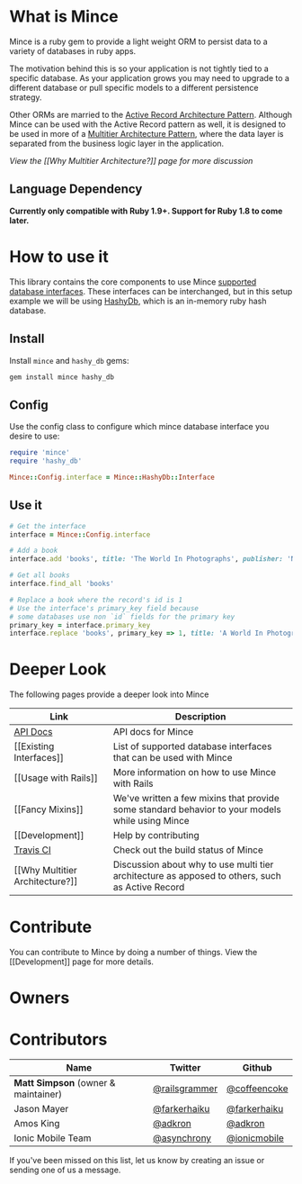 # What is Mince

Mince is a ruby gem to provide a light weight ORM to persist data to a variety of databases in ruby apps.

The motivation behind this is so your application is not tightly tied to a specific database. As your application grows you may need to upgrade to a different database or pull specific models to a different persistence strategy.

Other ORMs are married to the [Active Record Architecture Pattern](http://en.wikipedia.org/wiki/Active_record_pattern).  Although Mince can be used with the Active Record pattern as well, it is designed to be used in more of a [Multitier Architecture Pattern](http://en.wikipedia.org/wiki/Multitier_architecture), where the data layer is separated from the business logic layer in the application.  

*View the [[Why Multitier Architecture?]] page for more discussion*

## Language Dependency

**Currently only compatible with Ruby 1.9+.  Support for Ruby 1.8 to come later.**

# How to use it

This library contains the core components to use Mince [supported database interfaces](https://github.com/coffeencoke/mince/wiki/Existing-interfaces). These interfaces can be interchanged, but in this setup example we will be using [HashyDb](https://github.com/coffeencoke/hashy_db), which is an in-memory ruby hash database.

## Install

Install `mince` and `hashy_db` gems:

```bash
gem install mince hashy_db
```

## Config

Use the config class to configure which mince database interface you
desire to use:

```ruby
require 'mince'
require 'hashy_db'

Mince::Config.interface = Mince::HashyDb::Interface
```

## Use it

```ruby
# Get the interface
interface = Mince::Config.interface

# Add a book
interface.add 'books', title: 'The World In Photographs', publisher: 'National Geographic'

# Get all books
interface.find_all 'books'

# Replace a book where the record's id is 1
# Use the interface's primary_key field because
# some databases use non `id` fields for the primary key
primary_key = interface.primary_key
interface.replace 'books', primary_key => 1, title: 'A World In Photographs', publisher: 'National Geographic'
```

# Deeper Look

The following pages provide a deeper look into Mince

Link | Description
----|-----
[API Docs](http://rdoc.info/github/coffeencoke/mince/update_to_v2/frames) | API docs for Mince
[[Existing Interfaces]] | List of supported database interfaces that can be used with Mince
[[Usage with Rails]] | More information on how to use Mince with Rails
[[Fancy Mixins]] | We've written a few mixins that provide some standard behavior to your models while using Mince
[[Development]] | Help by contributing
[Travis CI](https://travis-ci.org/#!/coffeencoke/mince) | Check out the build status of Mince
[[Why Multitier Architecture?]] | Discussion about why to use multi tier architecture as apposed to others, such as Active Record

# Contribute

You can contribute to Mince by doing a number of things.  View the [[Development]] page for more details.

# Owners


# Contributors

Name | Twitter | Github
-----|----|-----
**Matt Simpson** (owner & maintainer) | [@railsgrammer](https://twitter.com/railsgrammer) | [@coffeencoke](https://github.com/coffeencoke/)
Jason Mayer | [@farkerhaiku](https://twitter.com/farkerhaiku) | [@farkerhaiku](https://github.com/farkerhaiku)
Amos King | [@adkron](https://twitter.com/adkron) | [@adkron](https://github.com/adkron)
Ionic Mobile Team | [@asynchrony](https://twitter.com/asynchrony) | [@ionicmobile](https://github.com/ionicmobile)

If you've been missed on this list, let us know by creating an issue or sending one of us a message.